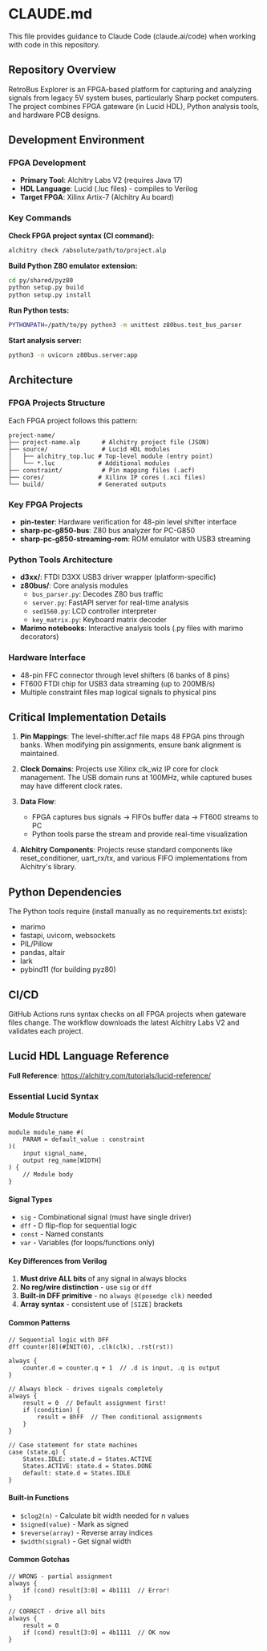 # CLAUDE.md

This file provides guidance to Claude Code (claude.ai/code) when working with code in this repository.

## Repository Overview

RetroBus Explorer is an FPGA-based platform for capturing and analyzing signals from legacy 5V system buses, particularly Sharp pocket computers. The project combines FPGA gateware (in Lucid HDL), Python analysis tools, and hardware PCB designs.

## Development Environment

### FPGA Development
- **Primary Tool**: Alchitry Labs V2 (requires Java 17)
- **HDL Language**: Lucid (.luc files) - compiles to Verilog
- **Target FPGA**: Xilinx Artix-7 (Alchitry Au board)

### Key Commands

**Check FPGA project syntax (CI command):**
```bash
alchitry check /absolute/path/to/project.alp
```

**Build Python Z80 emulator extension:**
```bash
cd py/shared/pyz80
python setup.py build
python setup.py install
```

**Run Python tests:**
```bash
PYTHONPATH=/path/to/py python3 -m unittest z80bus.test_bus_parser
```

**Start analysis server:**
```bash
python3 -m uvicorn z80bus.server:app
```

## Architecture

### FPGA Projects Structure
Each FPGA project follows this pattern:
```
project-name/
├── project-name.alp      # Alchitry project file (JSON)
├── source/               # Lucid HDL modules
│   ├── alchitry_top.luc # Top-level module (entry point)
│   └── *.luc            # Additional modules
├── constraint/           # Pin mapping files (.acf)
├── cores/               # Xilinx IP cores (.xci files)
└── build/               # Generated outputs
```

### Key FPGA Projects
- **pin-tester**: Hardware verification for 48-pin level shifter interface
- **sharp-pc-g850-bus**: Z80 bus analyzer for PC-G850
- **sharp-pc-g850-streaming-rom**: ROM emulator with USB3 streaming

### Python Tools Architecture
- **d3xx/**: FTDI D3XX USB3 driver wrapper (platform-specific)
- **z80bus/**: Core analysis modules
  - `bus_parser.py`: Decodes Z80 bus traffic
  - `server.py`: FastAPI server for real-time analysis
  - `sed1560.py`: LCD controller interpreter
  - `key_matrix.py`: Keyboard matrix decoder
- **Marimo notebooks**: Interactive analysis tools (.py files with marimo decorators)

### Hardware Interface
- 48-pin FFC connector through level shifters (6 banks of 8 pins)
- FT600 FTDI chip for USB3 data streaming (up to 200MB/s)
- Multiple constraint files map logical signals to physical pins

## Critical Implementation Details

1. **Pin Mappings**: The level-shifter.acf file maps 48 FPGA pins through banks. When modifying pin assignments, ensure bank alignment is maintained.

2. **Clock Domains**: Projects use Xilinx clk_wiz IP core for clock management. The USB domain runs at 100MHz, while captured buses may have different clock rates.

3. **Data Flow**: 
   - FPGA captures bus signals → FIFOs buffer data → FT600 streams to PC
   - Python tools parse the stream and provide real-time visualization

4. **Alchitry Components**: Projects reuse standard components like reset_conditioner, uart_rx/tx, and various FIFO implementations from Alchitry's library.

## Python Dependencies

The Python tools require (install manually as no requirements.txt exists):
- marimo
- fastapi, uvicorn, websockets
- PIL/Pillow
- pandas, altair
- lark
- pybind11 (for building pyz80)

## CI/CD

GitHub Actions runs syntax checks on all FPGA projects when gateware files change. The workflow downloads the latest Alchitry Labs V2 and validates each project.

## Lucid HDL Language Reference

**Full Reference**: https://alchitry.com/tutorials/lucid-reference/

### Essential Lucid Syntax

#### Module Structure
```lucid
module module_name #(
    PARAM = default_value : constraint
)(
    input signal_name,
    output reg_name[WIDTH]
) {
    // Module body
}
```

#### Signal Types
- `sig` - Combinational signal (must have single driver)
- `dff` - D flip-flop for sequential logic
- `const` - Named constants
- `var` - Variables (for loops/functions only)

#### Key Differences from Verilog
1. **Must drive ALL bits** of any signal in always blocks
2. **No reg/wire distinction** - use `sig` or `dff`
3. **Built-in DFF primitive** - no `always @(posedge clk)` needed
4. **Array syntax** - consistent use of `[SIZE]` brackets

#### Common Patterns
```lucid
// Sequential logic with DFF
dff counter[8](#INIT(0), .clk(clk), .rst(rst))

always {
    counter.d = counter.q + 1  // .d is input, .q is output
}

// Always block - drives signals completely
always {
    result = 0  // Default assignment first!
    if (condition) {
        result = 8hFF  // Then conditional assignments
    }
}

// Case statement for state machines
case (state.q) {
    States.IDLE: state.d = States.ACTIVE
    States.ACTIVE: state.d = States.DONE
    default: state.d = States.IDLE
}
```

#### Built-in Functions
- `$clog2(n)` - Calculate bit width needed for n values
- `$signed(value)` - Mark as signed
- `$reverse(array)` - Reverse array indices
- `$width(signal)` - Get signal width

#### Common Gotchas
```lucid
// WRONG - partial assignment
always {
    if (cond) result[3:0] = 4b1111  // Error!
}

// CORRECT - drive all bits
always {
    result = 0
    if (cond) result[3:0] = 4b1111  // OK now
}
```